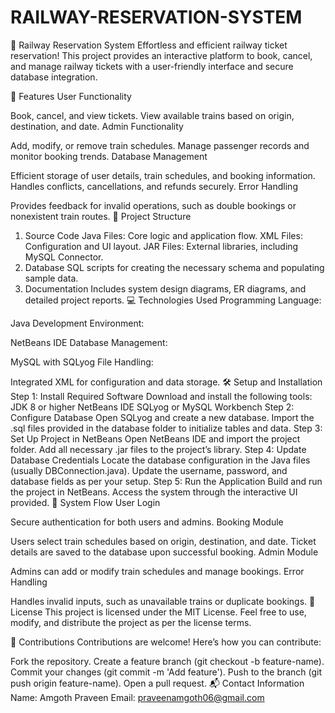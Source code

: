 # RAILWAY-RESERVATION-SYSTEM
🚆 Railway Reservation System
Effortless and efficient railway ticket reservation!
This project provides an interactive platform to book, cancel, and manage railway tickets with a user-friendly interface and secure database integration.

🌟 Features
User Functionality

Book, cancel, and view tickets.
View available trains based on origin, destination, and date.
Admin Functionality

Add, modify, or remove train schedules.
Manage passenger records and monitor booking trends.
Database Management

Efficient storage of user details, train schedules, and booking information.
Handles conflicts, cancellations, and refunds securely.
Error Handling

Provides feedback for invalid operations, such as double bookings or nonexistent train routes.
📁 Project Structure
1. Source Code
Java Files: Core logic and application flow.
XML Files: Configuration and UI layout.
JAR Files: External libraries, including MySQL Connector.
2. Database
SQL scripts for creating the necessary schema and populating sample data.
3. Documentation
Includes system design diagrams, ER diagrams, and detailed project reports.
💻 Technologies Used
Programming Language:

Java
Development Environment:

NetBeans IDE
Database Management:

MySQL with SQLyog
File Handling:

Integrated XML for configuration and data storage.
🛠️ Setup and Installation
Step 1: Install Required Software
Download and install the following tools:
JDK 8 or higher
NetBeans IDE
SQLyog or MySQL Workbench
Step 2: Configure Database
Open SQLyog and create a new database.
Import the .sql files provided in the database folder to initialize tables and data.
Step 3: Set Up Project in NetBeans
Open NetBeans IDE and import the project folder.
Add all necessary .jar files to the project’s library.
Step 4: Update Database Credentials
Locate the database configuration in the Java files (usually DBConnection.java).
Update the username, password, and database fields as per your setup.
Step 5: Run the Application
Build and run the project in NetBeans.
Access the system through the interactive UI provided.
🧠 System Flow
User Login

Secure authentication for both users and admins.
Booking Module

Users select train schedules based on origin, destination, and date.
Ticket details are saved to the database upon successful booking.
Admin Module

Admins can add or modify train schedules and manage bookings.
Error Handling

Handles invalid inputs, such as unavailable trains or duplicate bookings.
📜 License
This project is licensed under the MIT License. Feel free to use, modify, and distribute the project as per the license terms.

🤝 Contributions
Contributions are welcome! Here’s how you can contribute:

Fork the repository.
Create a feature branch (git checkout -b feature-name).
Commit your changes (git commit -m 'Add feature').
Push to the branch (git push origin feature-name).
Open a pull request.
📬 Contact Information
Name: Amgoth Praveen
Email: praveenamgoth06@gmail.com

